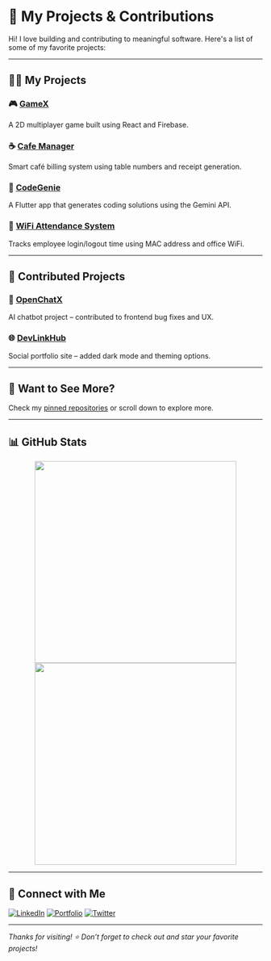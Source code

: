 # 🚀 My Projects & Contributions

Hi! I love building and contributing to meaningful software. Here's a list of some of my favorite projects:

---

## 🧑‍💻 My Projects

### 🎮 [GameX](https://github.com/yourusername/gamex)
A 2D multiplayer game built using React and Firebase.

### ☕ [Cafe Manager](https://github.com/yourusername/cafe-manager)
Smart café billing system using table numbers and receipt generation.

### 📱 [CodeGenie](https://github.com/yourusername/codegenie)
A Flutter app that generates coding solutions using the Gemini API.

### 📡 [WiFi Attendance System](https://github.com/yourusername/wifi-attendance)
Tracks employee login/logout time using MAC address and office WiFi.

---

## 🤝 Contributed Projects

### 💬 [OpenChatX](https://github.com/otherdev/openchatx)
AI chatbot project – contributed to frontend bug fixes and UX.

### 🌐 [DevLinkHub](https://github.com/otherdev/devlinkhub)
Social portfolio site – added dark mode and theming options.

---

## 🌟 Want to See More?

Check my [pinned repositories](https://github.com/yourusername?tab=repositories) or scroll down to explore more.

---

## 📊 GitHub Stats

<p align="center">
  <img src="https://github-readme-stats.vercel.app/api?username=YashD15&show_icons=true&theme=radical" width="400" />
  <img src="https://github-readme-stats.vercel.app/api/top-langs/?username=YashD15&layout=compact&theme=radical" width="400" />
</p>

---

## 🔗 Connect with Me

[![LinkedIn](https://img.shields.io/badge/LinkedIn-blue?style=for-the-badge&logo=linkedin)](https://linkedin.com/in/yourprofile)
[![Portfolio](https://img.shields.io/badge/Portfolio-grey?style=for-the-badge&logo=google-chrome)](https://yourportfolio.com)
[![Twitter](https://img.shields.io/badge/Twitter-1DA1F2?style=for-the-badge&logo=twitter)](https://twitter.com/yourhandle)

---

_Thanks for visiting! ⭐ Don’t forget to check out and star your favorite projects!_

